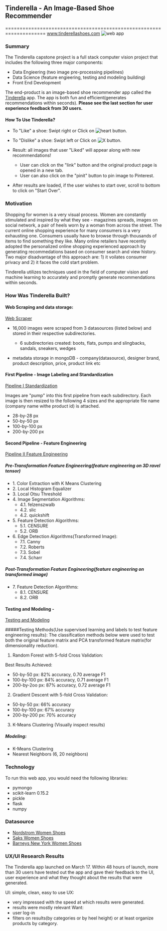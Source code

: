 ## Tinderella - An Image-Based Shoe Recommender
====================================================================
<a href="http://www.tinderellashoes.com" target="_blank">www.tinderellashoes.com</a> ![web app](https://github.com/virginiayung/Tinderella_Capstone_Project/blob/master/Readme_Assets/tiny_logo.png)


### Summary

The Tinderella capstone project is a full stack computer vision project that includes the following three major components: 

* Data Engieering (two image pre-processing pipelines)
* Data Science (feature engieering, testing and modeling building)
* Front End Development

The end-product is an image-based shoe recommender app called the [Tinderella](http://www.tinderellashoes.com) app. The app is both fun and efficient(generates recommendations within seconds). 
**Please see the last section for user experience feedback from 30 users.**


#### How To Use Tinderella?

* To "Like" a shoe: Swipt right or Click on ![heart](https://github.com/virginiayung/Tinderella_Capstone_Project/blob/master/Readme_Assets/tiny_like_icon.png "Logo Title Text 1")
 button.


* To "Dislike" a shoe: Swipt left or Click on ![X](https://github.com/virginiayung/Tinderella_Capstone_Project/blob/master/Readme_Assets/tiny_dislike_icon.png) button.

* Result: all images that user "Liked" will appear along with new recommendations!  
    * User can click on the "link" button and the original product page is opened in a new tab.  
    * User can also click on the "pinit" button to pin image to Pinterest. 
* After results are loaded, if the user wishes to start over, scroll to bottom to click on "Start Over".


### Motivation

Shopping for women is a very visual process. Women are constantly stimulated and inspired by what they see - magazines spreads, images on social network, a pair of heels worn by a woman from across the street. The current online shopping experience for many consumers is a very exhausting one. Consumers usually have to browse through thousands of items to find something they like. Many online retailers have recently adopted the personalized online shopping experienced approach by generating recommedations based on consumer search and view history. Two major disadvantage of this approach are: 1) it voilates consumer privacy and 2) it faces the cold start problem.

Tinderella utilizes techniques used in the field of computer vision and machine learning to accurately and promptly generate recommendations within seconds.


### How Was Tinderella Built?

#### Web Scraping and data storage:

[Web Scraper](https://github.com/virginiayung/Tinderella_Capstone_Project/tree/master/Web_Scraping)

* 16,000 images were scraped from 3 datasources (listed below) and stored in their respective subdirectories.  
    * 6 subdirectories created: boots, flats, pumps and slingbacks, sandals, sneakers, wedges

* metadata storage in mongoDB - company(datasource), designer brand, product description, price, product link etc

#### First Pipeline - Image Labeling and Standardization

[Pipeline I Standardization](https://github.com/virginiayung/Tinderella_Capstone_Project/blob/master/Pipeline_Standardize.py)

Images are "pump" into this first pipeline from each subdirectory. Each image is then resized to the following 4 sizes and the appropriate file name (company name withe product id) is attached.

* 28-by-28 px
* 50-by-50 px
* 100-by-100 px
* 200-by-200 px


#### Second Pipeline - Feature Engineering

[Pipeline II Feature Engineering](https://github.com/virginiayung/Tinderella_Capstone_Project/tree/master/Feature_Matrix_Tuning)

##### Pre-Transformation Feature Engineering(feature engineering on 3D ravel tensor)



* 1\. Color Extraction with K Means Clustering   
* 2\. Local Histogram Equalizer   
* 3\. Local Otsu Threshold 
* 4\. Image Segmentation Algorithms: 
    * 4.1\. felzenszwalb 
    * 4.2\. slic 
    * 4.2\. quickshift 
* 5\. Feature Detection Algorithms: 
    * 5.1\. CENSURE
    * 5.2\. ORB
* 6\. Edge Detection Algorithms(Transformed Image):   
    * 7.1\. Canny
    * 7.2\. Roberts
    * 7.3\. Sobel
    * 7.4\. Scharr

##### Post-Transformation Feature Engineering(feature engineering on transformed image)
* 7\. Feature Detection Algorithms:
    * 8.1\. CENSURE 
    * 8.2\. ORB



#### Testing and Modeling - 
[Testing and Modeling]()

#####Testing Methods(Use supervised learning and labels to test feature engineering results):
The classification methods below were used to test both the original feature matrix and PCA transformed feature matrix(for dimensionality reduction).

1. Random Forest with 5-fold Cross Validation: 

Best Results Achieved: 
* 50-by-50 px: 82% accuracy, 0.70 average F1
* 100-by-100 px: 84% accuracy, 0.71 average F1
* 200-by-2oo px: 87% accuracy, 0.72 average F1

2. Gradient Descent with 5-fold Cross Validation:
* 50-by-50 px: 66% accuracy
* 100-by-100 px: 67% accuracy
* 200-by-200 px: 70% accuracy

3. K-Means Clustering (Visually inspect results)


##### Modeling:

* K-Means Clustering
* Nearest Neighbors (6, 20 neighbors)


### Technology
To run this web app, you would need the following libraries:

* pymongo
* scikit-learn 0.15.2
* pickle
* flask
* numpy


### Datasource

* [Nordstrom Women Shoes](http://shop.nordstrom.com/c/womens-shoes?origin=leftnav)
* [Saks Women Shoes](http://www.saksfifthavenue.com/main/SectionPage.jsp?catId=2534374306622397&FOLDER%3C%3Efolder_id=2534374306622397)
* [Barneys New York Women Shoes](http://www.barneys.com/barneys-new-york/women/shoes)


### UX/UI Research Results

The Tinderella app launched on March 17. Within 48 hours of launch, more than 30 users have tested out the app and gave their feedback to the UI, user experience and what they thought about the results
that were generated.

UI: simple, clean, easy to use
UX: 
* very impressed with the speed at which results were generated.
* results were mostly relevant
Want:
* user log-in
* filters on results(by categories or by heel height) or at least organize products by category.




